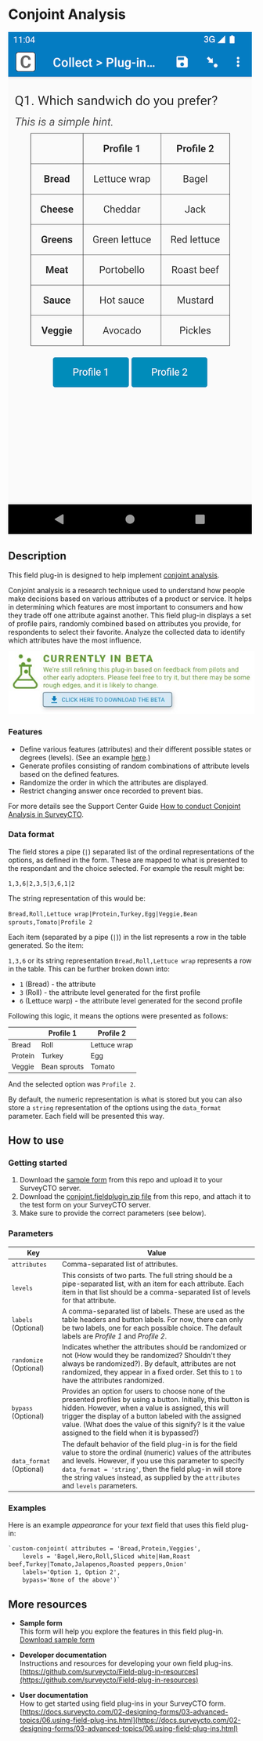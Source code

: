 # Conjoint Analysis

![Default appearance for the 'conjoint' field plug-in](extras/conjoint.png)

## Description

This field plug-in is designed to help implement [conjoint analysis](https://en.wikipedia.org/wiki/Conjoint_analysis).

Conjoint analysis is a research technique used to understand how people make decisions based on various attributes of a product or service. It helps in determining which features are most important to consumers and how they trade off one attribute against another. This field plug-in displays a set of profile pairs, randomly combined based on attributes you provide, for respondents to select their favorite. Analyze the collected data to identify which attributes have the most influence.

[![Download now](extras/beta-release-download.jpg)](https://github.com/surveycto/conjoint/blob/master/conjoint.fieldplugin.zip)

### Features

* Define various features (attributes) and their different possible states or degrees (levels). (See an example [here](extras/use-case-details.md).)
* Generate profiles consisting of random combinations of attribute levels based on the defined features.
* Randomize the order in which the attributes are displayed.
* Restrict changing answer once recorded to prevent bias.

For more details see the Support Center Guide [How to conduct Conjoint Analysis in SurveyCTO](https://support.surveycto.com/hc/en-us/articles/19564034894867).

### Data format

The field stores a pipe (`|`) separated list of the ordinal representations of the options, as defined in the form. These are mapped to what is presented to the respondant and the choice selected. For example the result might be:

    1,3,6|2,3,5|3,6,1|2

The string representation of this would be:

`Bread,Roll,Lettuce wrap|Protein,Turkey,Egg|Veggie,Bean sprouts,Tomato|Profile 2`

Each item (separated by a pipe (`|`)) in the list represents a row in the table generated. So the item: 

 `1,3,6` or its string representation `Bread,Roll,Lettuce wrap` represents a row in the table. This can be further broken down into:

 - `1` (Bread) - the attribute
 - `3` (Roll) - the attribute level generated for the first profile
 - `6` (Lettuce warp) - the attribute level generated for the second profile

Following this logic, it means the options were presented as follows: 

|  | Profile 1 | Profile 2 |
| --- | --- | --- |
| Bread | Roll | Lettuce wrap|
| Protein | Turkey | Egg |
| Veggie | Bean sprouts | Tomato |

And the selected option was `Profile 2`.

By default, the numeric representation is what is stored but you can also store a `string` representation of the options using the `data_format` parameter. Each field will be presented this way.

## How to use

### Getting started

1. Download the [sample form](https://github.com/surveycto/conjoint/blob/master/extras/Sample%20form%20Conjoint%20Analysis.xlsx) from this repo and upload it to your SurveyCTO server.
2. Download the [conjoint.fieldplugin.zip file](https://github.com/surveycto/conjoint/blob/master/conjoint.fieldplugin.zip) from this repo, and attach it to the test form on your SurveyCTO server.
3. Make sure to provide the correct parameters (see below).

### Parameters

| Key | Value |
| --- | --- |
| `attributes` | Comma-separated list of attributes. |
| `levels` | This consists of two parts. The full string should be a pipe-separated list, with an item for each attribute. Each item in that list should be a comma-separated list of levels for that attribute. |
| `labels` (Optional) | A comma-separated list of labels. These are used as the table headers and button labels. For now, there can only be two labels, one for each possible choice. The default labels are *Profile 1* and *Profile 2*. |
| `randomize` (Optional) | Indicates whether the attributes should be randomized or not (How would they be randomized? Shouldn't they always be randomized?). By default, attributes are not randomized, they appear in a fixed order. Set this to `1` to have the attributes randomized. |
| `bypass` (Optional) | Provides an option for users to choose none of the presented profiles by using a button. Initially, this button is hidden. However, when a value is assigned, this will trigger the display of a button labeled with the assigned value. (What does the value of this signify? Is it the value assigned to the field when it is bypassed?) |
| `data_format` (Optional) | The default behavior of the field plug-in is for the field value to store the ordinal (numeric) values of the attributes and levels. However, if you use this parameter to specify `data_format = 'string'`, then the field plug-in will store the string values instead, as supplied by the `attributes` and `levels` parameters. |

### Examples

Here is an example *appearance* for your *text* field that uses this field plug-in: 

    `custom-conjoint( attributes = 'Bread,Protein,Veggies', 
        levels = 'Bagel,Hero,Roll,Sliced white|Ham,Roast beef,Turkey|Tomato,Jalapenos,Roasted peppers,Onion' 
        labels='Option 1, Option 2',
        bypass='None of the above')`

## More resources

* **Sample form**  
This form will help you explore the features in this field plug-in.  
[Download sample form](https://github.com/surveycto/conjoint/blob/master/extras/Sample%20form%20Conjoint%20Analysis.xlsx)  

* **Developer documentation**  
Instructions and resources for developing your own field plug-ins.  
[https://github.com/surveycto/Field-plug-in-resources](https://github.com/surveycto/Field-plug-in-resources)

* **User documentation**  
How to get started using field plug-ins in your SurveyCTO form.  
[https://docs.surveycto.com/02-designing-forms/03-advanced-topics/06.using-field-plug-ins.html](https://docs.surveycto.com/02-designing-forms/03-advanced-topics/06.using-field-plug-ins.html)
